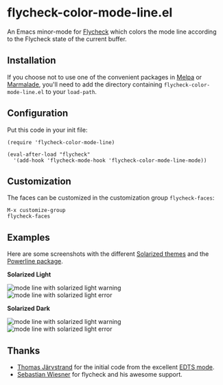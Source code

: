 flycheck-color-mode-line.el
===========================

An Emacs minor-mode for [Flycheck][flycheck] which colors the mode line
according to the Flycheck state of the current buffer.


Installation
------------

If you choose not to use one of the convenient packages in [Melpa][melpa]
or [Marmalade][marmalade], you'll need to add the directory containing
`flycheck-color-mode-line.el` to your `load-path`.


Configuration
-------------

Put this code in your init file:

    (require 'flycheck-color-mode-line)

    (eval-after-load "flycheck"
      '(add-hook 'flycheck-mode-hook 'flycheck-color-mode-line-mode))


Customization
-------------

The faces can be customized in the customization group `flycheck-faces`:

    M-x customize-group
    flycheck-faces


Examples
--------

Here are some screenshots with the different [Solarized themes][solarized]
and the [Powerline package][powerline].

**Solarized Light**

![mode line with solarized light warning](https://raw.github.com/syl20bnr/flycheck-color-mode-line/master/doc/flycheck-color-mode-line-light-e.png)
![mode line with solarized light error](https://raw.github.com/syl20bnr/flycheck-color-mode-line/master/doc/flycheck-color-mode-line-light-w.png)

**Solarized Dark**

![mode line with solarized light warning](https://raw.github.com/syl20bnr/flycheck-color-mode-line/master/doc/flycheck-color-mode-line-dark-e.png)
![mode line with solarized light error](https://raw.github.com/syl20bnr/flycheck-color-mode-line/master/doc/flycheck-color-mode-line-dark-w.png)


Thanks
------

- [Thomas Järvstrand][tjarvstrand] for the initial code from the excellent [EDTS mode][edts].
- [Sebastian Wiesner][lunaryorn] for flycheck and his awesome support.


[flycheck]: http://github.com/flycheck/flycheck
[melpa]: http://melpa.milkbox.net
[marmalade]: http://marmalade-repo.org
[solarized]: http://github.com/bbatsov/solarized-emacs
[powerline]: http://github.com/milkypostman/powerline
[tjarvstrand]: http://github.com/tjarvstrand
[edts]: http://github.com/tjarvstrand/edts
[lunaryorn]: http://github.com/lunaryorn
